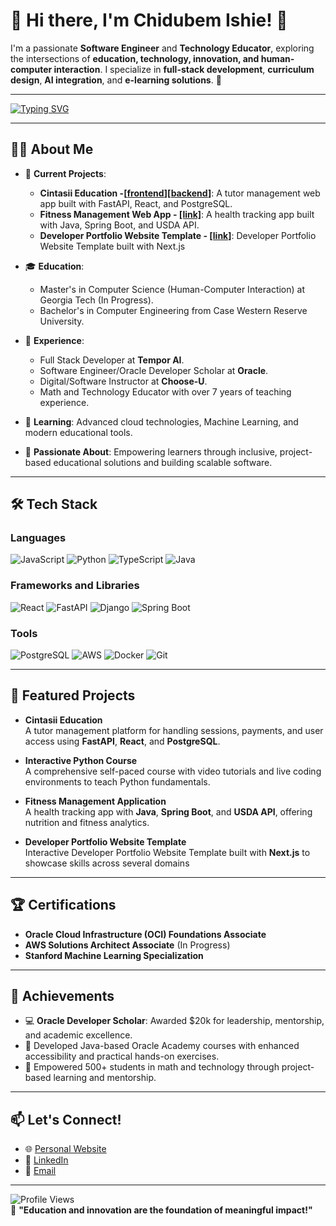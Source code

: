# 💫 Hi there, I'm Chidubem Ishie! 👋  

I'm a passionate **Software Engineer** and **Technology Educator**, exploring the intersections of **education, technology, innovation, and human-computer interaction**. I specialize in **full-stack development**, **curriculum design**, **AI integration**, and **e-learning solutions**. 🚀

---

[![Typing SVG](https://readme-typing-svg.demolab.com/?lines=Software+Engineer;Technology+Educator;Human-Computer+Interaction;Curriculum+Developer;Mentor+%26+Problem+Solver)](https://git.io/typing-svg)

---

## 👨‍💻 About Me
- 🔭 **Current Projects**:  
  - **Cintasii Education -[[frontend](https://github.com/chiishie/cintasii-frontend-main)][[backend](https://github.com/chiishie/cintasii-backend-main)]**: A tutor management web app built with FastAPI, React, and PostgreSQL.
  - **Fitness Management Web App - [[link]](https://github.com/chiishie/Fitness-Management-web-app)**: A health tracking app built with Java, Spring Boot, and USDA API.
  - **Developer Portfolio Website Template - [[link]](https://github.com/chiishie/dev-portfolio-template)**: Developer Portfolio Website Template built with Next.js

- 🎓 **Education**:  
  - Master's in Computer Science (Human-Computer Interaction) at Georgia Tech (In Progress).  
  - Bachelor's in Computer Engineering from Case Western Reserve University.  

- 💼 **Experience**:  
  - Full Stack Developer at **Tempor AI**.  
  - Software Engineer/Oracle Developer Scholar at **Oracle**.  
  - Digital/Software Instructor at **Choose-U**.  
  - Math and Technology Educator with over 7 years of teaching experience.  

- 🌱 **Learning**: Advanced cloud technologies, Machine Learning, and modern educational tools.  
- 🎨 **Passionate About**: Empowering learners through inclusive, project-based educational solutions and building scalable software.  

---

## 🛠️ Tech Stack

### **Languages**
![JavaScript](https://img.shields.io/badge/JavaScript-F7DF1E?style=for-the-badge&logo=javascript&logoColor=black)
![Python](https://img.shields.io/badge/Python-3776AB?style=for-the-badge&logo=python&logoColor=white)
![TypeScript](https://img.shields.io/badge/TypeScript-007ACC?style=for-the-badge&logo=typescript&logoColor=white)
![Java](https://img.shields.io/badge/Java-ED8B00?style=for-the-badge&logo=java&logoColor=white)

### **Frameworks and Libraries**
![React](https://img.shields.io/badge/React-20232A?style=for-the-badge&logo=react&logoColor=61DAFB)
![FastAPI](https://img.shields.io/badge/FastAPI-009688?style=for-the-badge&logo=fastapi&logoColor=white)
![Django](https://img.shields.io/badge/Django-092E20?style=for-the-badge&logo=django&logoColor=green)
![Spring Boot](https://img.shields.io/badge/Spring%20Boot-6DB33F?style=for-the-badge&logo=spring&logoColor=white)

### **Tools**
![PostgreSQL](https://img.shields.io/badge/PostgreSQL-316192?style=for-the-badge&logo=postgresql&logoColor=white)
![AWS](https://img.shields.io/badge/AWS-232F3E?style=for-the-badge&logo=amazon-aws&logoColor=white)
![Docker](https://img.shields.io/badge/Docker-2496ED?style=for-the-badge&logo=docker&logoColor=white)
![Git](https://img.shields.io/badge/Git-F05032?style=for-the-badge&logo=git&logoColor=white)

---

## 🚀 Featured Projects

- **Cintasii Education**  
  A tutor management platform for handling sessions, payments, and user access using **FastAPI**, **React**, and **PostgreSQL**.  

- **Interactive Python Course**  
  A comprehensive self-paced course with video tutorials and live coding environments to teach Python fundamentals.

- **Fitness Management Application**  
  A health tracking app with **Java**, **Spring Boot**, and **USDA API**, offering nutrition and fitness analytics.

- **Developer Portfolio Website Template**  
  Interactive Developer Portfolio Website Template built with **Next.js** to showcase skills across several domains

---

## 🏆 Certifications

- **Oracle Cloud Infrastructure (OCI) Foundations Associate**  
- **AWS Solutions Architect Associate** (In Progress)  
- **Stanford Machine Learning Specialization**

---

## 🌟 Achievements
- 💻 **Oracle Developer Scholar**: Awarded \$20k for leadership, mentorship, and academic excellence.
- 📜 Developed Java-based Oracle Academy courses with enhanced accessibility and practical hands-on exercises.
- 🏅 Empowered 500+ students in math and technology through project-based learning and mentorship.

---

## 📫 Let's Connect!
- 🌐 [Personal Website](https://yourwebsite.com)  
- 💼 [LinkedIn](https://www.linkedin.com/in/chidubem-ishie-423456170/)  
- 📧 [Email](mailto:chidubem.i.ishie@gmail.com)  

---

![Profile Views](https://komarev.com/ghpvc/?username=chidubemishie&color=blue)  
🌟 **"Education and innovation are the foundation of meaningful impact!"**
